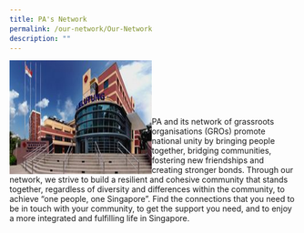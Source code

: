 ```yaml
---
title: PA's Network
permalink: /our-network/Our-Network
description: ""
---
```



<img style="height:200px;width:250px"  align="left" src="/images/Our%20Network/our-network_compressed.jpg"><br><br><br><br><br>

PA and its network of grassroots organisations (GROs) promote national unity by bringing people together, bridging communities, fostering new friendships and creating stronger bonds. Through our network, we strive to build a resilient and cohesive community that stands together, regardless of diversity and differences within the community, to achieve “one people, one Singapore”. Find the connections that you need to be in touch with your community, to get the support you need, and to enjoy a more integrated and fulfilling life in Singapore.